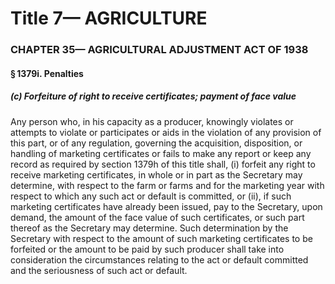 
# Title 7— AGRICULTURE
### CHAPTER 35— AGRICULTURAL ADJUSTMENT ACT OF 1938
#### § 1379i. Penalties
##### (c) Forfeiture of right to receive certificates; payment of face value

Any person who, in his capacity as a producer, knowingly violates or attempts to violate or participates or aids in the violation of any provision of this part, or of any regulation, governing the acquisition, disposition, or handling of marketing certificates or fails to make any report or keep any record as required by section 1379h of this title shall, (i) forfeit any right to receive marketing certificates, in whole or in part as the Secretary may determine, with respect to the farm or farms and for the marketing year with respect to which any such act or default is committed, or (ii), if such marketing certificates have already been issued, pay to the Secretary, upon demand, the amount of the face value of such certificates, or such part thereof as the Secretary may determine. Such determination by the Secretary with respect to the amount of such marketing certificates to be forfeited or the amount to be paid by such producer shall take into consideration the circumstances relating to the act or default committed and the seriousness of such act or default.
